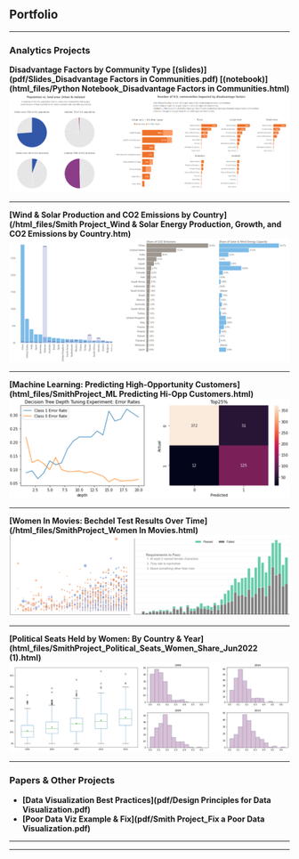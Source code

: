 ## Portfolio

---

### Analytics Projects 

<strong>Disadvantage Factors by Community Type<strong> [(slides)](pdf/Slides_Disadvantage Factors in Communities.pdf)  [(notebook)](html_files/Python Notebook_Disadvantage Factors in Communities.html)
<img src="images/Communities Thumbnail.png"/>

---
[<strong>Wind & Solar Production and CO2 Emissions by Country<strong>](/html_files/Smith Project_Wind & Solar Energy Production, Growth, and CO2 Emissions by Country.htm)
<img src="images/Solar & Wind Thumbnail.png"/>

---
[Machine Learning: Predicting High-Opportunity Customers](html_files/SmithProject_ML Predicting Hi-Opp Customers.html)
<img src="images/ML Prediction Thumbnail.png"/>

---
[Women In Movies: Bechdel Test Results Over Time](/html_files/SmithProject_Women In Movies.html)
<img src="images/Women in Movies Thumbnail.png"/>

---
[Political Seats Held by Women: By Country & Year](html_files/SmithProject_Political_Seats_Women_Share_Jun2022 (1).html)
<img src="images/Politcal Seats Thumbnail.png"/>

---

### Papers & Other Projects

- [Data Visualization Best Practices](pdf/Design Principles for Data Visualization.pdf)
- [Poor Data Viz Example & Fix](pdf/Smith Project_Fix a Poor Data Visualization.pdf)


---




---
